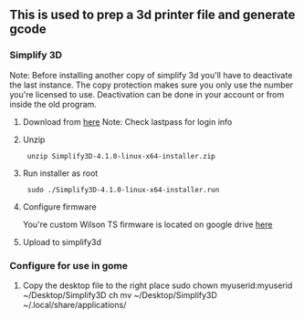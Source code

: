 ## This is used to prep a 3d printer file and generate gcode

### Simplify 3D
Note: Before installing another copy of simplify 3d you'll have to deactivate the last instance.  The copy protection makes sure you only use the number you're licensed to use.  Deactivation can be done in your account or from inside the old program.

1.  Download from [here](https://www.simplify3d.com)
     Note: Check lastpass for login info
2. Unzip

        unzip Simplify3D-4.1.0-linux-x64-installer.zip 
3. Run installer as root

        sudo ./Simplify3D-4.1.0-linux-x64-installer.run

4. Configure firmware

     You're custom Wilson TS firmware is located on google drive [here](https://drive.google.com/file/d/1Gyy3sLMP8vbDZR3KGyHkDWy2GN9WNqof/view?usp=sharing)

5. Upload to simplify3d
### Configure for use in gome

1. Copy the desktop file to the right place
sudo chown myuserid:myuserid ~/Desktop/Simplify3D
ch
mv ~/Desktop/Simplify3D ~/.local/share/applications/



<!--stackedit_data:
eyJoaXN0b3J5IjpbOTExNjgxMzA2LC0xNTQ5MDAxODY4XX0=
-->